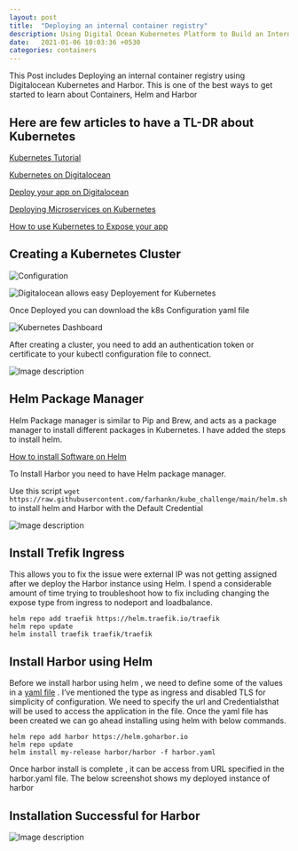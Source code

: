 ```yaml
---
layout: post
title:  "Deploying an internal container registry"
description: Using Digital Ocean Kubernetes Platform to Build an Internal Container Registry 
date:   2021-01-06 10:03:36 +0530
categories: containers
---
```



This Post includes Deploying an internal container registry using Digitalocean Kubernetes and Harbor. This is one of the best ways to get started to learn about Containers, Helm and Harbor

## Here are few articles to have a TL-DR about Kubernetes

[Kubernetes Tutorial](https://kubernetes.io/docs/tutorials/
)


[Kubernetes on Digitalocean](https://www.digitalocean.com/community/tech_talks/getting-started-with-kubernetes-on-digitalocean
)


[Deploy your app on Digitalocean](https://www.digitalocean.com/community/tech_talks/how-to-deploy-your-application-or-microservice-as-a-kubernetes-deployment
)


[Deploying Microservices on Kubernetes](https://www.digitalocean.com/community/tech_talks/deploying-microservices-as-kubernetes-daemonsets-and-jobs
)


[How to use Kubernetes to Expose your app](https://www.digitalocean.com/community/tech_talks/how-to-use-kubernetes-services-to-expose-your-app
)



## Creating a Kubernetes Cluster


![Configuration](https://dev-to-uploads.s3.amazonaws.com/uploads/articles/ks7dxizrpuchmj3j7g5o.png)

![Digitalocean allows easy Deployement for Kubernetes](https://dev-to-uploads.s3.amazonaws.com/uploads/articles/jg2sww4p1t3co30wfab4.png)


Once Deployed you can download the k8s Configuration yaml file


![Kubernetes Dashboard](https://dev-to-uploads.s3.amazonaws.com/uploads/articles/b9emq7c11dm93pkuuynm.png)


After creating a cluster, you need to add an authentication token or certificate to your kubectl configuration file to connect.

![Image description](https://dev-to-uploads.s3.amazonaws.com/uploads/articles/xiqtyd157skl9j6vbc6p.png)

## Helm Package Manager

Helm Package manager is similar to Pip and Brew, and acts as a package manager to install different packages in Kubernetes. I have added the steps to install helm.

[How to install Software on Helm](https://www.digitalocean.com/community/tutorials/how-to-install-software-on-kubernetes-clusters-with-the-helm-3-package-manager)

To Install Harbor you need to have Helm package manager.

Use this script `wget https://raw.githubusercontent.com/farhankn/kube_challenge/main/helm.sh` to install helm and Harbor with the Default Credential

![Image description](https://dev-to-uploads.s3.amazonaws.com/uploads/articles/7oq1opvpc5zf4kwzf9m5.png)


## Install Trefik Ingress
This allows you to fix the issue were external IP was not getting assigned after we  deploy the Harbor instance using Helm. I spend a considerable amount of time trying to troubleshoot how to fix including changing the expose type from ingress to nodeport and loadbalance.

```
helm repo add traefik https://helm.traefik.io/traefik
helm repo update
helm install traefik traefik/traefik
```


## Install Harbor using Helm

Before we install harbor using helm , we need to define some of the values in a [yaml file](https://github.com/farhankn/kube_challenge/blob/main/harbor.yml) . I’ve mentioned the type as ingress and disabled TLS for simplicity of configuration. We need to specify the url and Credentialsthat will be used to access the application in the file.
Once the yaml file has been created we can go ahead installing using helm with below commands.

```
helm repo add harbor https://helm.goharbor.io
helm repo update
helm install my-release harbor/harbor -f harbor.yaml
```

Once harbor install is complete , it can be access from URL specified in the harbor.yaml file. The below screenshot shows my deployed instance of harbor



## Installation Successful for Harbor
 
![Image description](https://dev-to-uploads.s3.amazonaws.com/uploads/articles/o8pl8kxjkdc3sue30q0r.png)
 
